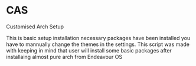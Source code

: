 # CAS
Customised Arch Setup


This is basic setup installation necessary packages have been installed you have to mannually change the themes in the settings.
This script was made with keeping in mind that user will install some basic packages after installaing almost pure arch from Endeavour OS
